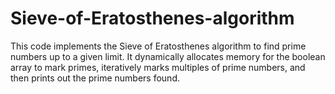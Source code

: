 # Sieve-of-Eratosthenes-algorithm
This code implements the Sieve of Eratosthenes algorithm to find prime numbers up to a given limit. It dynamically allocates memory for the boolean array to mark primes, iteratively marks multiples of prime numbers, and then prints out the prime numbers found.
